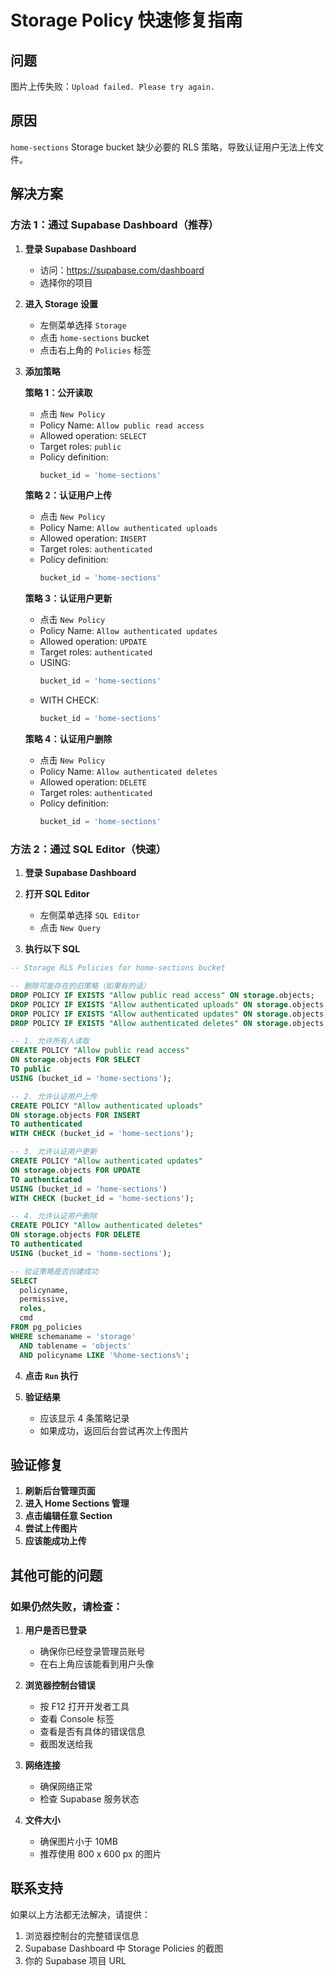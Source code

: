 # Storage Policy 快速修复指南

## 问题
图片上传失败：`Upload failed. Please try again.`

## 原因
`home-sections` Storage bucket 缺少必要的 RLS 策略，导致认证用户无法上传文件。

## 解决方案

### 方法 1：通过 Supabase Dashboard（推荐）

1. **登录 Supabase Dashboard**
   - 访问：https://supabase.com/dashboard
   - 选择你的项目

2. **进入 Storage 设置**
   - 左侧菜单选择 `Storage`
   - 点击 `home-sections` bucket
   - 点击右上角的 `Policies` 标签

3. **添加策略**

   **策略 1：公开读取**
   - 点击 `New Policy`
   - Policy Name: `Allow public read access`
   - Allowed operation: `SELECT`
   - Target roles: `public`
   - Policy definition: 
     ```sql
     bucket_id = 'home-sections'
     ```

   **策略 2：认证用户上传**
   - 点击 `New Policy`
   - Policy Name: `Allow authenticated uploads`
   - Allowed operation: `INSERT`
   - Target roles: `authenticated`
   - Policy definition:
     ```sql
     bucket_id = 'home-sections'
     ```

   **策略 3：认证用户更新**
   - 点击 `New Policy`
   - Policy Name: `Allow authenticated updates`
   - Allowed operation: `UPDATE`
   - Target roles: `authenticated`
   - USING:
     ```sql
     bucket_id = 'home-sections'
     ```
   - WITH CHECK:
     ```sql
     bucket_id = 'home-sections'
     ```

   **策略 4：认证用户删除**
   - 点击 `New Policy`
   - Policy Name: `Allow authenticated deletes`
   - Allowed operation: `DELETE`
   - Target roles: `authenticated`
   - Policy definition:
     ```sql
     bucket_id = 'home-sections'
     ```

### 方法 2：通过 SQL Editor（快速）

1. **登录 Supabase Dashboard**
2. **打开 SQL Editor**
   - 左侧菜单选择 `SQL Editor`
   - 点击 `New Query`

3. **执行以下 SQL**

```sql
-- Storage RLS Policies for home-sections bucket

-- 删除可能存在的旧策略（如果有的话）
DROP POLICY IF EXISTS "Allow public read access" ON storage.objects;
DROP POLICY IF EXISTS "Allow authenticated uploads" ON storage.objects;
DROP POLICY IF EXISTS "Allow authenticated updates" ON storage.objects;
DROP POLICY IF EXISTS "Allow authenticated deletes" ON storage.objects;

-- 1. 允许所有人读取
CREATE POLICY "Allow public read access"
ON storage.objects FOR SELECT
TO public
USING (bucket_id = 'home-sections');

-- 2. 允许认证用户上传
CREATE POLICY "Allow authenticated uploads"
ON storage.objects FOR INSERT
TO authenticated
WITH CHECK (bucket_id = 'home-sections');

-- 3. 允许认证用户更新
CREATE POLICY "Allow authenticated updates"
ON storage.objects FOR UPDATE
TO authenticated
USING (bucket_id = 'home-sections')
WITH CHECK (bucket_id = 'home-sections');

-- 4. 允许认证用户删除
CREATE POLICY "Allow authenticated deletes"
ON storage.objects FOR DELETE
TO authenticated
USING (bucket_id = 'home-sections');

-- 验证策略是否创建成功
SELECT 
  policyname, 
  permissive, 
  roles, 
  cmd
FROM pg_policies
WHERE schemaname = 'storage' 
  AND tablename = 'objects'
  AND policyname LIKE '%home-sections%';
```

4. **点击 `Run` 执行**

5. **验证结果**
   - 应该显示 4 条策略记录
   - 如果成功，返回后台尝试再次上传图片

## 验证修复

1. **刷新后台管理页面**
2. **进入 Home Sections 管理**
3. **点击编辑任意 Section**
4. **尝试上传图片**
5. **应该能成功上传**

## 其他可能的问题

### 如果仍然失败，请检查：

1. **用户是否已登录**
   - 确保你已经登录管理员账号
   - 在右上角应该能看到用户头像

2. **浏览器控制台错误**
   - 按 F12 打开开发者工具
   - 查看 Console 标签
   - 查看是否有具体的错误信息
   - 截图发送给我

3. **网络连接**
   - 确保网络正常
   - 检查 Supabase 服务状态

4. **文件大小**
   - 确保图片小于 10MB
   - 推荐使用 800 x 600 px 的图片

## 联系支持

如果以上方法都无法解决，请提供：
1. 浏览器控制台的完整错误信息
2. Supabase Dashboard 中 Storage Policies 的截图
3. 你的 Supabase 项目 URL

